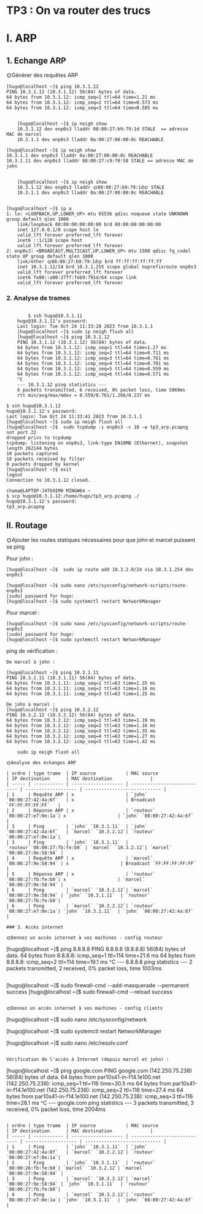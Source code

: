 # TP3 : On va router des trucs
# I. ARP

## 1. Echange ARP

🌞Générer des requêtes ARP

    [hugo@localhost ~]$ ping 10.3.1.12
    PING 10.3.1.12 (10.3.1.12) 56(84) bytes of data.
    64 bytes from 10.3.1.12: icmp_seq=1 ttl=64 time=1.21 ms
    64 bytes from 10.3.1.12: icmp_seq=2 ttl=64 time=0.573 ms
    64 bytes from 10.3.1.12: icmp_seq=3 ttl=64 time=0.585 ms

```

    [hugo@localhost ~]$ ip neigh show
    10.3.1.12 dev enp0s3 lladdr 08:00:27:b9:79:1d STALE  == adresse MAC de marcel
    10.3.1.1 dev enp0s3 lladdr 0a:00:27:00:00:0c REACHABLE

```

    [hugo@localhost ~]$ ip neigh show
    10.3.1.1 dev enp0s3 lladdr 0a:00:27:00:00:0c REACHABLE 
    10.3.1.11 dev enp0s3 lladdr 08:00:27:c9:f0:58 STALE == adresse MAC de john

```
    
    [hugo@localhost ~]$ ip neigh show
    10.3.1.12 dev enp0s3 lladdr 🌞08:00:27:b9:79:1d🌞 STALE
    10.3.1.1 dev enp0s3 lladdr 0a:00:27:00:00:0c REACHABLE
    
```

    [hugo@localhost ~]$ ip a
    1: lo: <LOOPBACK,UP,LOWER_UP> mtu 65536 qdisc noqueue state UNKNOWN group default qlen 1000
        link/loopback 00:00:00:00:00:00 brd 00:00:00:00:00:00
        inet 127.0.0.1/8 scope host lo
        valid_lft forever preferred_lft forever
        inet6 ::1/128 scope host
        valid_lft forever preferred_lft forever
    2: enp0s3: <BROADCAST,MULTICAST,UP,LOWER_UP> mtu 1500 qdisc fq_codel state UP group default qlen 1000
        link/ether 🌞08:00:27:b9:79:1d🌞 brd ff:ff:ff:ff:ff:ff
        inet 10.3.1.12/24 brd 10.3.1.255 scope global noprefixroute enp0s3
        valid_lft forever preferred_lft forever
        inet6 fe80::a00:27ff:feb9:791d/64 scope link
        valid_lft forever preferred_lft forever


### 2. Analyse de trames

```

        $ ssh hugo@10.3.1.11
    hugo@10.3.1.11's password:
    Last login: Tue Oct 24 11:33:28 2023 from 10.3.1.1
    [hugo@localhost ~]$ sudo ip neigh flush all
    [hugo@localhost ~]$ ping 10.3.1.12
    PING 10.3.1.12 (10.3.1.12) 56(84) bytes of data.
    64 bytes from 10.3.1.12: icmp_seq=1 ttl=64 time=1.27 ms
    64 bytes from 10.3.1.12: icmp_seq=2 ttl=64 time=0.711 ms
    64 bytes from 10.3.1.12: icmp_seq=3 ttl=64 time=0.761 ms
    64 bytes from 10.3.1.12: icmp_seq=4 ttl=64 time=0.701 ms
    64 bytes from 10.3.1.12: icmp_seq=5 ttl=64 time=0.559 ms
    64 bytes from 10.3.1.12: icmp_seq=6 ttl=64 time=0.571 ms
    ^C
    --- 10.3.1.12 ping statistics ---
    6 packets transmitted, 6 received, 0% packet loss, time 5069ms
    rtt min/avg/max/mdev = 0.559/0.761/1.266/0.237 ms

```
    $ ssh hugo@10.3.1.12
    hugo@10.3.1.12's password:
    Last login: Tue Oct 24 11:33:41 2023 from 10.3.1.1
    [hugo@localhost ~]$ sudo ip neigh flush all
    [hugo@localhost ~]$  sudo tcpdump -i enp0s3 -c 10 -w tp3_arp.pcapng not port 22    
    dropped privs to tcpdump
    tcpdump: listening on enp0s3, link-type EN10MB (Ethernet), snapshot length 262144 bytes
    10 packets captured
    10 packets received by filter
    0 packets dropped by kernel
    [hugo@localhost ~]$ exit
    logout
    Connection to 10.3.1.12 closed.

    chama@LAPTOP-J4TG9IM0 MINGW64 ~
    $ scp hugo@10.3.1.12:/home/hugo/tp3_arp.pcapng ./
    hugo@10.3.1.12's password:
    tp3_arp.pcapng

## II. Routage


🌞Ajouter les routes statiques nécessaires pour que john et marcel puissent se ping

Pour john :

    [hugo@localhost ~]$  sudo ip route add 10.3.2.0/24 via 10.3.1.254 dev enp0s3

    [hugo@localhost ~]$ sudo nano /etc/sysconfig/network-scripts/route-enp0s3
    [sudo] password for hugo:
    [hugo@localhost ~]$ sudo systemctl restart NetworkManager

Pour marcel :

    [hugo@localhost ~]$ sudo nano /etc/sysconfig/network-scripts/route-enp0s3
    [sudo] password for hugo:
    [hugo@localhost ~]$ sudo systemctl restart NetworkManager


ping de vérification :

    De marcel à john :

    [hugo@localhost ~]$ ping 10.3.1.11
    PING 10.3.1.11 (10.3.1.11) 56(84) bytes of data.
    64 bytes from 10.3.1.11: icmp_seq=1 ttl=63 time=1.35 ms
    64 bytes from 10.3.1.11: icmp_seq=2 ttl=63 time=1.16 ms
    64 bytes from 10.3.1.11: icmp_seq=3 ttl=63 time=1.25 ms

    De john à marcel :
    [hugo@localhost ~]$ ping 10.3.2.12
    PING 10.3.2.12 (10.3.2.12) 56(84) bytes of data.
    64 bytes from 10.3.2.12: icmp_seq=1 ttl=63 time=1.19 ms
    64 bytes from 10.3.2.12: icmp_seq=2 ttl=63 time=1.16 ms
    64 bytes from 10.3.2.12: icmp_seq=3 ttl=63 time=1.35 ms
    64 bytes from 10.3.2.12: icmp_seq=4 ttl=63 time=1.27 ms
    64 bytes from 10.3.2.12: icmp_seq=5 ttl=63 time=1.42 ms

```
    sudo ip neigh flush all

🌞Analyse des échanges ARP

| ordre | type trame  | IP source           | MAC source                   | IP destination      | MAC destination              |
| ----- | ----------- | ------------------- | ---------------------------- | ------------------- | ---------------------------- |
| 1     | Requête ARP | x                   | `john` `08:00:27:42:4a:6f`   | x                   | Broadcast `FF:FF:FF:FF:FF`   |
| 2     | Réponse ARP | x                   | `routeur` `08:00:27:e7:0e:1a`| x                   | `john` `08:00:27:42:4a:6f`   |
| 3     | Ping        | `john` `10.3.1.11`  | `john` `08:00:27:42:4a:6f`   | `marcel` `10.3.2.12`| `routeur` `08:00:27:e7:0e:1a`|
| 3     | Ping        | `john` `10.3.1.11`  | `routeur``08:00:27:fb:fe:b0` | `marcel` `10.3.2.12`| `marcel` `08:00:27:9e:58:94` |
| 4     | Requête ARP | x                   | `marcel` `08:00:27:9e:58:94` | x                   | Broadcast `FF:FF:FF:FF:FF`   |
| 5     | Réponse ARP | x                   | `routeur` `08:00:27:fb:fe:b0`| x                   | `marcel` `08:00:27:9e:58:94` |
| 6     | Pong        | `marcel` `10.3.2.12`| `marcel` `08:00:27:9e:58:94` | `john` `10.3.1.11`  | `routeur` `08:00:27:fb:fe:b0`|
| 6     | Pong        | `marcel` `10.3.2.12`| `routeur` `08:00:27:e7:0e:1a`| `john` `10.3.1.11`  | `john` `08:00:27:42:4a:6f`   |

### 3. Accès internet

🌞Donnez un accès internet à vos machines - config routeur

```
[hugo@localhost ~]$ ping 8.8.8.8
PING 8.8.8.8 (8.8.8.8) 56(84) bytes of data.
64 bytes from 8.8.8.8: icmp_seq=1 ttl=114 time=21.6 ms
64 bytes from 8.8.8.8: icmp_seq=2 ttl=114 time=19.1 ms
^C
--- 8.8.8.8 ping statistics ---
2 packets transmitted, 2 received, 0% packet loss, time 1003ms
```

```
[hugo@localhost ~]$ sudo firewall-cmd --add-masquerade --permanent
success
[hugo@localhost ~]$ sudo firewall-cmd --reload
success
```

🌞Donnez un accès internet à vos machines - config clients

```
[hugo@localhost ~]$ sudo nano /etc/sysconfig/network

[hugo@localhost ~]$ sudo systemctl restart NetworkManager

[hugo@localhost ~]$ sudo nano /etc/resolv.conf
```

Vérification de l'accès à Internet (depuis marcel et john) :

```
[hugo@localhost ~]$ ping google.com
PING google.com (142.250.75.238) 56(84) bytes of data.
64 bytes from par10s41-in-f14.1e100.net (142.250.75.238): icmp_seq=1 ttl=116 time=30.5 ms
64 bytes from par10s41-in-f14.1e100.net (142.250.75.238): icmp_seq=2 ttl=116 time=27.4 ms
64 bytes from par10s41-in-f14.1e100.net (142.250.75.238): icmp_seq=3 ttl=116 time=28.1 ms
^C
--- google.com ping statistics ---
3 packets transmitted, 3 received, 0% packet loss, time 2004ms
```

| ordre | type trame  | IP source           | MAC source                   | IP destination      | MAC destination              |
| ----- | ----------- | ------------------- | ---------------------------- | ------------------- | ---------------------------- |
| 1     | Ping        | `john` `10.3.1.11`  | `john` `08:00:27:42:4a:8f`   | `marcel` `10.3.2.12`| `routeur` `08:00:27:e7:0e:1a`|
| 2     | Ping        | `john` `10.3.1.11`  | `routeur` `08:00:26:fb:fe:b0`| `marcel` `10.3.2.12`| `marcel` `08:00:27:9e:58:94` |
| 3     | Pong        | `marcel` `10.3.2.12`| `marcel` `08:00:27:9e:58:94` | `john` `10.3.1.11`  | `routeur` `08:00:27:fb:fe:b0`|
| 4     | Pong        | `marcel` `10.3.2.12`| `routeur` `08:00:27:e7:0e:1a`| `john` `10.3.1.11`  | `john` `08:00:27:42:4a:8f`   |